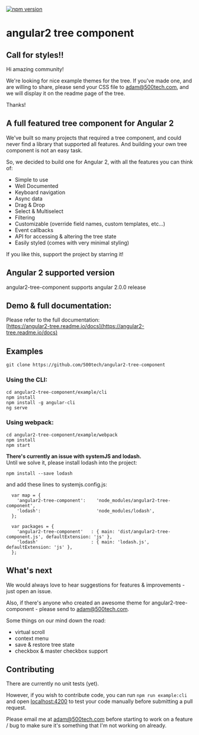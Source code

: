 [![npm version](https://badge.fury.io/js/angular2-tree-component.svg)](https://badge.fury.io/js/angular2-tree-component)
# angular2 tree component

## Call for styles!!
Hi amazing community!

We're looking for nice example themes for the tree.
If you've made one, and are willing to share, please send your CSS file to adam@500tech.com, and we will display it on the readme page of the tree.

Thanks!

## A full featured tree component for Angular 2
We've built so many projects that required a tree component, and could never find a library that supported all features.
And building your own tree component is not an easy task.

So, we decided to build one for Angular 2, with all the features you can think of:
* Simple to use
* Well Documented
* Keyboard navigation
* Async data
* Drag & Drop
* Select & Multiselect
* Filtering
* Customizable (override field names, custom templates, etc...)
* Event callbacks
* API for accessing & altering the tree state
* Easily styled (comes with very minimal styling)

If you like this, support the project by starring it!

## Angular 2 supported version
angular2-tree-component supports angular 2.0.0 release

## Demo & full documentation:
Please refer to the full documentation:  
[https://angular2-tree.readme.io/docs](https://angular2-tree.readme.io/docs)

## Examples
```
git clone https://github.com/500tech/angular2-tree-component
```

### Using the CLI:
```
cd angular2-tree-component/example/cli
npm install
npm install -g angular-cli
ng serve
```

### Using webpack:
```
cd angular2-tree-component/example/webpack
npm install
npm start
```

**There's currently an issue with systemJS and lodash.**  
Until we solve it, please install lodash into the project:  
```
npm install --save lodash
```

and add these lines to systemjs.config.js:  
```
  var map = {
    'angular2-tree-component':    'node_modules/angular2-tree-component',
    'lodash':                     'node_modules/lodash',
  };

  var packages = {
    'angular2-tree-component'   : { main: 'dist/angular2-tree-component.js', defaultExtension: 'js' },
    'lodash'                    : { main: 'lodash.js', defaultExtension: 'js' },
  };
```

## What's next
We would always love to hear suggestions for features & improvements - just open an issue.

Also, if there's anyone who created an awesome theme for angular2-tree-component - please send to adam@500tech.com.

Some things on our mind down the road:
* virtual scroll
* context menu
* save & restore tree state
* checkbox & master checkbox support

## Contributing
There are currently no unit tests (yet).

However, if you wish to contribute code, you can run `npm run example:cli` and open [localhost:4200](http://localhost:4200) to test your code manually before submitting a pull request.

Please email me at adam@500tech.com before starting to work on a feature / bug to make sure it's something that I'm not working on already.
